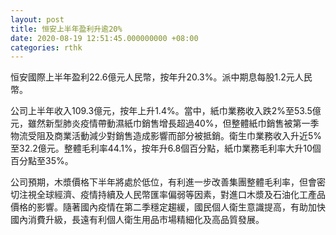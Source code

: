 ```yaml
---
layout: post
title: 恒安上半年盈利升逾20%
date: 2020-08-19 12:51:45.000000000 +08:00
categories: rthk
---
```


恒安國際上半年盈利22.6億元人民幣，按年升20.3%。派中期息每股1.2元人民幣。

公司上半年收入109.3億元，按年上升1.4%。當中，紙巾業務收入跌2%至53.5億元，雖然新型肺炎疫情帶動濕紙巾銷售增長超過40%，但整體紙巾銷售被第一季物流受阻及商業活動減少對銷售造成影響而部分被抵銷。衛生巾業務收入升近5%至32.2億元。整體毛利率44.1%，按年升6.8個百分點，紙巾業務毛利率大升10個百分點至35%。

公司預期，木漿價格下半年將處於低位，有利進一步改善集團整體毛利率，但會密切注視全球經濟、疫情持續及人民幣匯率偏弱等因素，對進口木漿及石油化工產品價格的影響。隨著國內疫情在第二季穩定趨緩，國民個人衛生意識提高，有助加快國內消費升級，長遠有利個人衛生用品市場精細化及高品質發展。
